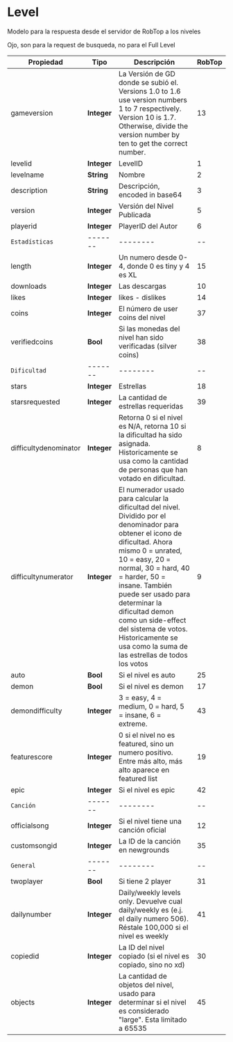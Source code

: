 # Level

Modelo para la respuesta desde el servidor de RobTop a los niveles

Ojo, son para la request de busqueda, no para el Full Level

| Propiedad | Tipo | Descripción | RobTop |
| ---------- | ---- | ----------- | -- |
| gameversion | **Integer** | La Versión de GD donde se subió el. Versions 1.0 to 1.6 use version numbers 1 to 7 respectively. Version 10 is 1.7. Otherwise, divide the version number by ten to get the correct number. | 13 |
| levelid | **Integer** | LevelID | 1  |
| levelname | **String**| Nombre | 2  |
| description | **String** | Descripción, encoded in base64 | 3  |
| version | **Integer** | Versión del Nivel Publicada | 5  |
| playerid  | **Integer** | PlayerID del Autor | 6  |
| `Estadísticas` | ------- | -------- | -- |
| length | **Integer** | Un numero desde 0-4, donde 0 es tiny y 4 es XL | 15 |
| downloads | **Integer** | Las descargas | 10 |
| likes  | **Integer** | likes - dislikes | 14 |
| coins  | **Integer** | El número de user coins del nivel | 37 |
| verifiedcoins| **Bool** | Si las monedas del nivel han sido verificadas (silver coins) | 38 |
| `Dificultad` | ------- | -------- | -- |
| stars  | **Integer** | Estrellas| 18 |
| starsrequested  | **Integer** | La cantidad de estrellas requeridas | 39 |
| difficultydenominator | **Integer** | Retorna 0 si el nivel es N/A, retorna 10 si la dificultad ha sido asignada. Historicamente se usa como la cantidad de personas que han votado en dificultad. | 8 |
| difficultynumerator| **Integer** | El numerador usado para calcular la dificultad del nivel. Dividido por el denominador para obtener el icono de dificultad. Ahora mismo 0 = unrated, 10 = easy, 20 = normal, 30 = hard, 40 = harder, 50 = insane. También puede ser usado para determinar la dificultad demon como un side-effect del sistema de votos. Historicamente se usa como la suma de las estrellas de todos los votos | 9 |
| auto | **Bool** | Si el nivel es auto | 25 |
| demon | **Bool** | Si el nivel es demon | 17 |
| demondifficulty| **Integer** | 3 = easy, 4 = medium, 0 = hard, 5 = insane, 6 = extreme.| 43 |
| featurescore | **Integer** | 0 si el nivel no es featured, sino un numero positivo. Entre más alto, más alto aparece en featured list | 19 |
| epic | **Integer** | Si el nivel es epic | 42 |
| `Canción` | ------- | -------- | -- |
| officialsong | **Integer** | Si el nivel tiene una canción oficial | 12 |
| customsongid | **Integer** | La ID de la canción en newgrounds | 35 |
| `General` | ------- | -------- | -- |
| twoplayer | **Bool** | Si tiene 2 player | 31 |
| dailynumber  | **Integer** | Daily/weekly levels only. Devuelve cual daily/weekly es (e.j. el daily numero 506). Réstale 100,000 si el nivel es weekly | 41 |
| copiedid  | **Integer** | La ID del nivel copiado (si el nivel es copiado, sino no xd)| 30 |
| objects | **Integer** | La cantidad de objetos del nivel, usado para determinar si el nivel es considerado "large". Esta limitado a 65535 | 45 |